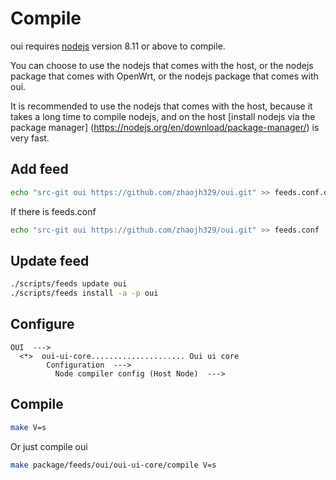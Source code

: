 # Compile

oui requires [nodejs](https://nodejs.org) version 8.11 or above to compile.

You can choose to use the nodejs that comes with the host, or the nodejs package that comes with OpenWrt, or the nodejs package that comes with oui.

It is recommended to use the nodejs that comes with the host, because it takes a long time to compile nodejs,
and on the host [install nodejs via the package manager] (https://nodejs.org/en/download/package-manager/) is very fast.

## Add feed

``` bash
echo "src-git oui https://github.com/zhaojh329/oui.git" >> feeds.conf.default
```

If there is feeds.conf
``` bash
echo "src-git oui https://github.com/zhaojh329/oui.git" >> feeds.conf
```

## Update feed

``` bash
./scripts/feeds update oui
./scripts/feeds install -a -p oui
```

## Configure

```
OUI  --->
  <*>  oui-ui-core..................... Oui ui core
        Configuration  --->
          Node compiler config (Host Node)  --->
```

## Compile

``` bash
make V=s
```

Or just compile oui
``` bash
make package/feeds/oui/oui-ui-core/compile V=s
```